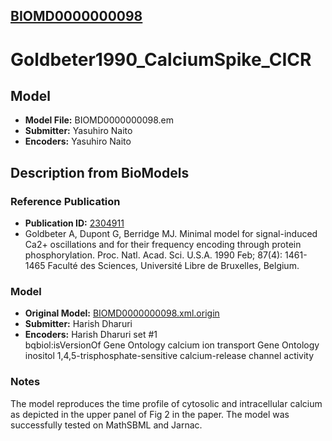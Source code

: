 [BIOMD0000000098](http://www.ebi.ac.uk/biomodels-main/BIOMD0000000098)
----------------------------------------------------------------------
Goldbeter1990_CalciumSpike_CICR
======================================================================

Model
-----

* **Model File:** BIOMD0000000098.em
* **Submitter:** Yasuhiro Naito
* **Encoders:** Yasuhiro Naito

Description from BioModels
--------------------------

### Reference Publication

* **Publication ID:** [2304911](http://www.ncbi.nlm.nih.gov/pubmed/2304911)
* Goldbeter A, Dupont G, Berridge MJ. 
Minimal model for signal-induced Ca2+ oscillations and for their frequency encoding through protein phosphorylation. 
Proc. Natl. Acad. Sci. U.S.A. 1990 Feb; 87(4): 1461-1465 
Faculté des Sciences, Université Libre de Bruxelles, Belgium.  

### Model

* **Original Model:** [BIOMD0000000098.xml.origin](http://www.ebi.ac.uk/biomodels/models-main/publ/BIOMD0000000098/BIOMD0000000098.xml.origin)
* **Submitter:** Harish Dharuri
* **Encoders:**  Harish Dharuri
set #1	
bqbiol:isVersionOf	Gene Ontology calcium ion transport
Gene Ontology inositol 1,4,5-trisphosphate-sensitive calcium-release channel activity

### Notes

The model reproduces the time profile of cytosolic and intracellular calcium as depicted in the upper panel of Fig 2 in the paper. The model was successfully tested on MathSBML and Jarnac.  
